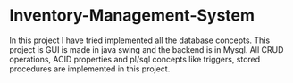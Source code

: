 # Inventory-Management-System
In this project I have tried implemented all the database concepts. This project is GUI is made in java swing and the backend is in Mysql. All CRUD operations, ACID properties and pl/sql concepts like triggers, stored procedures are implemented in this project.
